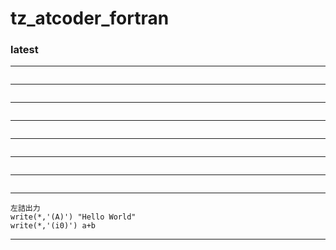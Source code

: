 # tz_atcoder_fortran

### latest

---
```

```
---
```

```
---
```

```
---
```

```
---
```

```
---
```

```
---
```

```
---
```
左詰出力
write(*,'(A)') "Hello World"
write(*,'(i0)') a+b
```
---
